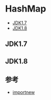 # HashMap

-   [JDK1.7](#user-content-jdk7)
-   [JDK1.8](#user-content-jdk7)

## <a id="jdk7">JDK1.7</a>

## <a id="jdk8">JDK1.8</a>

##   参考
-   [importnew](http://www.importnew.com/28263.html)